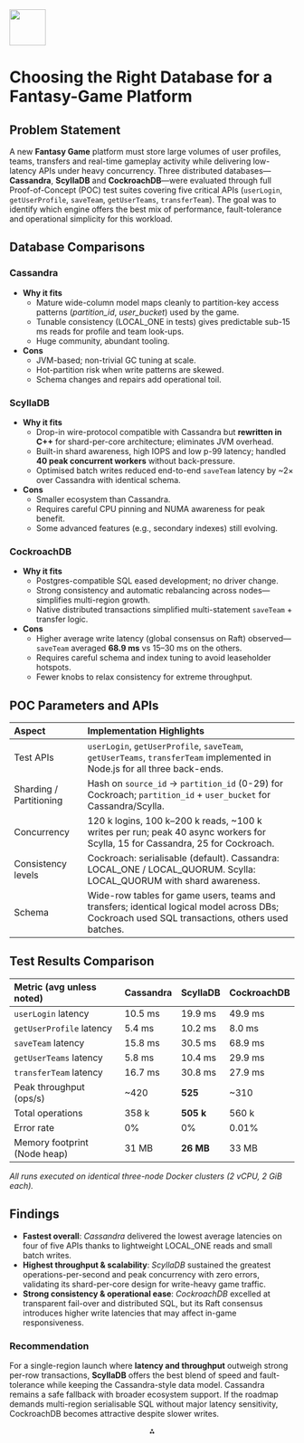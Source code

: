 <img src="https://r2cdn.perplexity.ai/pplx-full-logo-primary-dark%402x.png" style="height:64px;margin-right:32px"/>

# Choosing the Right Database for a Fantasy-Game Platform

## Problem Statement

A new **Fantasy Game** platform must store large volumes of user profiles, teams, transfers and real-time gameplay activity while delivering low-latency APIs under heavy concurrency. Three distributed databases—**Cassandra**, **ScyllaDB** and **CockroachDB**—were evaluated through full Proof-of-Concept (POC) test suites covering five critical APIs (`userLogin`, `getUserProfile`, `saveTeam`, `getUserTeams`, `transferTeam`). The goal was to identify which engine offers the best mix of performance, fault-tolerance and operational simplicity for this workload.

## Database Comparisons

### Cassandra

- **Why it fits**
    - Mature wide-column model maps cleanly to partition-key access patterns (*partition_id*, *user_bucket*) used by the game.
    - Tunable consistency (LOCAL_ONE in tests) gives predictable sub-15 ms reads for profile and team look-ups.
    - Huge community, abundant tooling.
- **Cons**
    - JVM-based; non-trivial GC tuning at scale.
    - Hot-partition risk when write patterns are skewed.
    - Schema changes and repairs add operational toil.


### ScyllaDB

- **Why it fits**
    - Drop-in wire-protocol compatible with Cassandra but **rewritten in C++** for shard-per-core architecture; eliminates JVM overhead.
    - Built-in shard awareness, high IOPS and low p-99 latency; handled **40 peak concurrent workers** without back-pressure.
    - Optimised batch writes reduced end-to-end `saveTeam` latency by ~2× over Cassandra with identical schema.
- **Cons**
    - Smaller ecosystem than Cassandra.
    - Requires careful CPU pinning and NUMA awareness for peak benefit.
    - Some advanced features (e.g., secondary indexes) still evolving.


### CockroachDB

- **Why it fits**
    - Postgres-compatible SQL eased development; no driver change.
    - Strong consistency and automatic rebalancing across nodes—simplifies multi-region growth.
    - Native distributed transactions simplified multi-statement `saveTeam` + transfer logic.
- **Cons**
    - Higher average write latency (global consensus on Raft) observed—`saveTeam` averaged **68.9 ms** vs 15–30 ms on the others.
    - Requires careful schema and index tuning to avoid leaseholder hotspots.
    - Fewer knobs to relax consistency for extreme throughput.


## POC Parameters and APIs

| Aspect | Implementation Highlights |
| :-- | :-- |
| Test APIs | `userLogin`, `getUserProfile`, `saveTeam`, `getUserTeams`, `transferTeam` implemented in Node.js for all three back-ends. |
| Sharding / Partitioning | Hash on `source_id` → `partition_id` (0-29) for Cockroach; `partition_id` + `user_bucket` for Cassandra/Scylla. |
| Concurrency | 120 k logins, 100 k–200 k reads, ~100 k writes per run; peak 40 async workers for Scylla, 15 for Cassandra, 25 for Cockroach. |
| Consistency levels | Cockroach: serialisable (default). Cassandra: LOCAL_ONE / LOCAL_QUORUM. Scylla: LOCAL_QUORUM with shard awareness. |
| Schema | Wide-row tables for game users, teams and transfers; identical logical model across DBs; Cockroach used SQL transactions, others used batches. |

## Test Results Comparison

| Metric (avg unless noted) | Cassandra | ScyllaDB | CockroachDB |
| :-- | :-- | :-- | :-- |
| `userLogin` latency | 10.5 ms | 19.9 ms | 49.9 ms |
| `getUserProfile` latency | 5.4 ms | 10.2 ms | 8.0 ms |
| `saveTeam` latency | 15.8 ms | 30.5 ms | 68.9 ms |
| `getUserTeams` latency | 5.8 ms | 10.4 ms | 29.9 ms |
| `transferTeam` latency | 16.7 ms | 30.8 ms | 27.9 ms |
| Peak throughput (ops/s) | ~420 | **525** | ~310 |
| Total operations | 358 k | **505 k** | 560 k |
| Error rate | 0% | 0% | 0.01% |
| Memory footprint (Node heap) | 31 MB | **26 MB** | 33 MB |

*All runs executed on identical three-node Docker clusters (2 vCPU, 2 GiB each).*

## Findings

- **Fastest overall**: *Cassandra* delivered the lowest average latencies on four of five APIs thanks to lightweight LOCAL_ONE reads and small batch writes.
- **Highest throughput \& scalability**: *ScyllaDB* sustained the greatest operations-per-second and peak concurrency with zero errors, validating its shard-per-core design for write-heavy game traffic.
- **Strong consistency \& operational ease**: *CockroachDB* excelled at transparent fail-over and distributed SQL, but its Raft consensus introduces higher write latencies that may affect in-game responsiveness.


### Recommendation

For a single-region launch where **latency and throughput** outweigh strong per-row transactions, **ScyllaDB** offers the best blend of speed and fault-tolerance while keeping the Cassandra-style data model. Cassandra remains a safe fallback with broader ecosystem support. If the roadmap demands multi-region serialisable SQL without major latency sensitivity, CockroachDB becomes attractive despite slower writes.

<div style="text-align: center">⁂</div>

[^1]: docker-compose.yaml

[^2]: fantasy-game-poc.js

[^3]: docker-compose.yaml

[^4]: fantasy-game-poc.js

[^5]: docker-compose.yaml

[^6]: fantasy-game-poc.js

